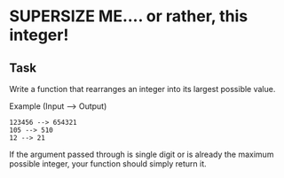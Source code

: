 # SUPERSIZE ME.... or rather, this integer!

## Task
Write a function that rearranges an integer into its largest possible value.

Example (Input --> Output)
```
123456 --> 654321
105 --> 510
12 --> 21
```
If the argument passed through is single digit or is already the maximum possible integer, your function should simply return it.